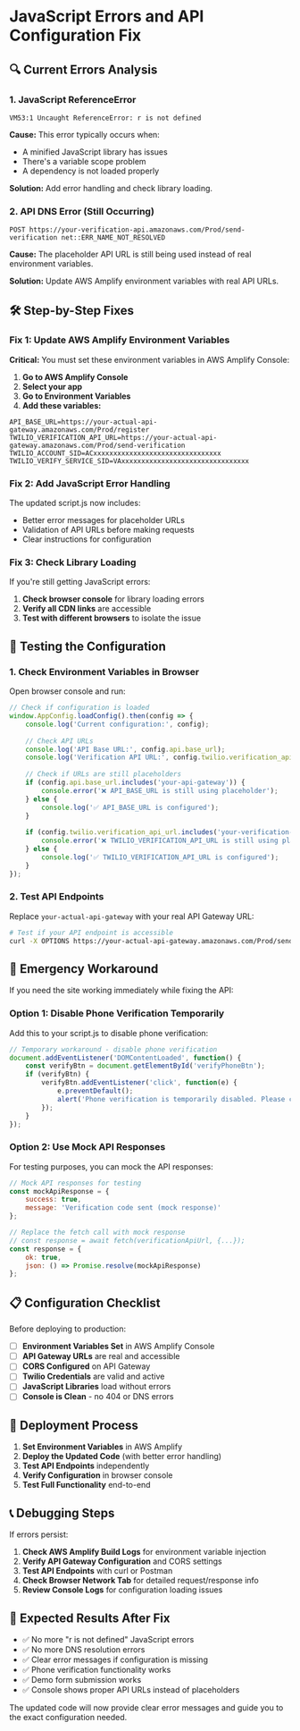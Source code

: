 # JavaScript Errors and API Configuration Fix

## 🔍 **Current Errors Analysis**

### 1. **JavaScript ReferenceError**
```
VM53:1 Uncaught ReferenceError: r is not defined
```

**Cause:** This error typically occurs when:
- A minified JavaScript library has issues
- There's a variable scope problem
- A dependency is not loaded properly

**Solution:** Add error handling and check library loading.

### 2. **API DNS Error (Still Occurring)**
```
POST https://your-verification-api.amazonaws.com/Prod/send-verification net::ERR_NAME_NOT_RESOLVED
```

**Cause:** The placeholder API URL is still being used instead of real environment variables.

**Solution:** Update AWS Amplify environment variables with real API URLs.

## 🛠️ **Step-by-Step Fixes**

### Fix 1: Update AWS Amplify Environment Variables

**Critical:** You must set these environment variables in AWS Amplify Console:

1. **Go to AWS Amplify Console**
2. **Select your app**
3. **Go to Environment Variables**
4. **Add these variables:**

```
API_BASE_URL=https://your-actual-api-gateway.amazonaws.com/Prod/register
TWILIO_VERIFICATION_API_URL=https://your-actual-api-gateway.amazonaws.com/Prod/send-verification
TWILIO_ACCOUNT_SID=ACxxxxxxxxxxxxxxxxxxxxxxxxxxxxxxxx
TWILIO_VERIFY_SERVICE_SID=VAxxxxxxxxxxxxxxxxxxxxxxxxxxxxxxxx
```

### Fix 2: Add JavaScript Error Handling

The updated script.js now includes:
- Better error messages for placeholder URLs
- Validation of API URLs before making requests
- Clear instructions for configuration

### Fix 3: Check Library Loading

If you're still getting JavaScript errors:

1. **Check browser console** for library loading errors
2. **Verify all CDN links** are accessible
3. **Test with different browsers** to isolate the issue

## 🔧 **Testing the Configuration**

### 1. Check Environment Variables in Browser

Open browser console and run:
```javascript
// Check if configuration is loaded
window.AppConfig.loadConfig().then(config => {
    console.log('Current configuration:', config);
    
    // Check API URLs
    console.log('API Base URL:', config.api.base_url);
    console.log('Verification API URL:', config.twilio.verification_api_url);
    
    // Check if URLs are still placeholders
    if (config.api.base_url.includes('your-api-gateway')) {
        console.error('❌ API_BASE_URL is still using placeholder');
    } else {
        console.log('✅ API_BASE_URL is configured');
    }
    
    if (config.twilio.verification_api_url.includes('your-verification-api')) {
        console.error('❌ TWILIO_VERIFICATION_API_URL is still using placeholder');
    } else {
        console.log('✅ TWILIO_VERIFICATION_API_URL is configured');
    }
});
```

### 2. Test API Endpoints

Replace `your-actual-api-gateway` with your real API Gateway URL:

```bash
# Test if your API endpoint is accessible
curl -X OPTIONS https://your-actual-api-gateway.amazonaws.com/Prod/send-verification
```

## 🚨 **Emergency Workaround**

If you need the site working immediately while fixing the API:

### Option 1: Disable Phone Verification Temporarily

Add this to your script.js to disable phone verification:

```javascript
// Temporary workaround - disable phone verification
document.addEventListener('DOMContentLoaded', function() {
    const verifyBtn = document.getElementById('verifyPhoneBtn');
    if (verifyBtn) {
        verifyBtn.addEventListener('click', function(e) {
            e.preventDefault();
            alert('Phone verification is temporarily disabled. Please contact support.');
        });
    }
});
```

### Option 2: Use Mock API Responses

For testing purposes, you can mock the API responses:

```javascript
// Mock API responses for testing
const mockApiResponse = {
    success: true,
    message: 'Verification code sent (mock response)'
};

// Replace the fetch call with mock response
// const response = await fetch(verificationApiUrl, {...});
const response = {
    ok: true,
    json: () => Promise.resolve(mockApiResponse)
};
```

## 📋 **Configuration Checklist**

Before deploying to production:

- [ ] **Environment Variables Set** in AWS Amplify Console
- [ ] **API Gateway URLs** are real and accessible
- [ ] **CORS Configured** on API Gateway
- [ ] **Twilio Credentials** are valid and active
- [ ] **JavaScript Libraries** load without errors
- [ ] **Console is Clean** - no 404 or DNS errors

## 🔄 **Deployment Process**

1. **Set Environment Variables** in AWS Amplify
2. **Deploy the Updated Code** (with better error handling)
3. **Test API Endpoints** independently
4. **Verify Configuration** in browser console
5. **Test Full Functionality** end-to-end

## 📞 **Debugging Steps**

If errors persist:

1. **Check AWS Amplify Build Logs** for environment variable injection
2. **Verify API Gateway Configuration** and CORS settings
3. **Test API Endpoints** with curl or Postman
4. **Check Browser Network Tab** for detailed request/response info
5. **Review Console Logs** for configuration loading issues

## 🎯 **Expected Results After Fix**

- ✅ No more "r is not defined" JavaScript errors
- ✅ No more DNS resolution errors
- ✅ Clear error messages if configuration is missing
- ✅ Phone verification functionality works
- ✅ Demo form submission works
- ✅ Console shows proper API URLs instead of placeholders

The updated code will now provide clear error messages and guide you to the exact configuration needed.
